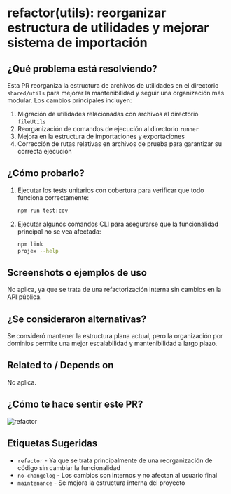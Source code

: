 # refactor(utils): reorganizar estructura de utilidades y mejorar sistema de importación

## ¿Qué problema está resolviendo?

Esta PR reorganiza la estructura de archivos de utilidades en el directorio `shared/utils` para mejorar la mantenibilidad y seguir una organización más modular. Los cambios principales incluyen:

1. Migración de utilidades relacionadas con archivos al directorio `fileUtils`
2. Reorganización de comandos de ejecución al directorio `runner`
3. Mejora en la estructura de importaciones y exportaciones
4. Corrección de rutas relativas en archivos de prueba para garantizar su correcta ejecución

## ¿Cómo probarlo?

1. Ejecutar los tests unitarios con cobertura para verificar que todo funciona correctamente:
   ```bash
   npm run test:cov
   ```

2. Ejecutar algunos comandos CLI para asegurarse que la funcionalidad principal no se vea afectada:
   ```bash
   npm link
   projex --help
   ```

## Screenshots o ejemplos de uso

No aplica, ya que se trata de una refactorización interna sin cambios en la API pública.

## ¿Se consideraron alternativas?

Se consideró mantener la estructura plana actual, pero la organización por dominios permite una mejor escalabilidad y mantenibilidad a largo plazo.

## Related to / Depends on

No aplica.

## ¿Cómo te hace sentir este PR?

![refactor](https://media.giphy.com/media/v1.Y2lkPTc5MGI3NjExOGh6bW1yM3BmN2JzcnlkcDZxZTN5c2kyZTJqbmpjZmI5aXh4a2VxcyZlcD12MV9pbnRlcm5hbF9naWZfYnlfaWQmY3Q9Zw/XtydbjSSwkC7K2zBTH/giphy.gif)

## Etiquetas Sugeridas

- `refactor` - Ya que se trata principalmente de una reorganización de código sin cambiar la funcionalidad
- `no-changelog` - Los cambios son internos y no afectan al usuario final
- `maintenance` - Se mejora la estructura interna del proyecto

